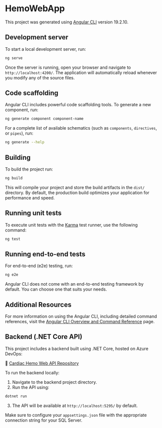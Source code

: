 # HemoWebApp

This project was generated using [Angular CLI](https://github.com/angular/angular-cli) version 19.2.10.

## Development server

To start a local development server, run:

```bash
ng serve
```

Once the server is running, open your browser and navigate to `http://localhost:4200/`. The application will automatically reload whenever you modify any of the source files.

## Code scaffolding

Angular CLI includes powerful code scaffolding tools. To generate a new component, run:

```bash
ng generate component component-name
```

For a complete list of available schematics (such as `components`, `directives`, or `pipes`), run:

```bash
ng generate --help
```

## Building

To build the project run:

```bash
ng build
```

This will compile your project and store the build artifacts in the `dist/` directory. By default, the production build optimizes your application for performance and speed.

## Running unit tests

To execute unit tests with the [Karma](https://karma-runner.github.io) test runner, use the following command:

```bash
ng test
```

## Running end-to-end tests

For end-to-end (e2e) testing, run:

```bash
ng e2e
```

Angular CLI does not come with an end-to-end testing framework by default. You can choose one that suits your needs.

## Additional Resources

For more information on using the Angular CLI, including detailed command references, visit the [Angular CLI Overview and Command Reference](https://angular.dev/tools/cli) page.

## Backend (.NET Core API)

This project includes a backend built using .NET Core, hosted on Azure DevOps:

🔗 [Cardiac Hemo Web API Repository](https://ucfcom.visualstudio.com/z_EdTech_2024_cARdiac_Hemo_Web_API/_git/z_EdTech_2024_cARdiac_Hemo_Web_API)

To run the backend locally:

1. Navigate to the backend project directory.
2. Run the API using:

```bash
dotnet run
```

3. The API will be available at `http://localhost:5295/` by default.

Make sure to configure your `appsettings.json` file with the appropriate connection string for your SQL Server.
